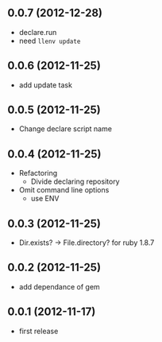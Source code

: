 ## 0.0.7 (2012-12-28)

* declare.run
* need `llenv update`

## 0.0.6 (2012-11-25)

* add update task

## 0.0.5 (2012-11-25)

* Change declare script name

## 0.0.4 (2012-11-25)

* Refactoring
    * Divide declaring repository
* Omit command line options
    * use ENV

## 0.0.3 (2012-11-25)

* Dir.exists? -> File.directory? for ruby 1.8.7

## 0.0.2 (2012-11-25)

* add dependance of gem

## 0.0.1 (2012-11-17)

* first release
